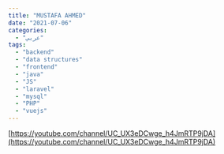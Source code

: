 ```yaml
---
title: "MUSTAFA AHMED"
date: "2021-07-06"
categories:
  - "عربي"
tags:
  - "backend"
  - "data structures"
  - "frontend"
  - "java"
  - "JS"
  - "laravel"
  - "mysql"
  - "PHP"
  - "vuejs"
---
```


[https://youtube.com/channel/UC_UX3eDCwge_h4JmRTP9jDA](https://youtube.com/channel/UC_UX3eDCwge_h4JmRTP9jDA)
